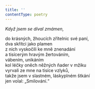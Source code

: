 ```yaml
---
title: ''
contentType: poetry
---
```


<section>

_Když jsem se díval zmámen,_

do krásných, žhoucích zřítelnic své paní,  
dva skřítci jako plamen  
z nich vyskočili ke mně znenadání  
a tisícerým hravým žertováním,  
vábením, unikáním  
kol léčky oněch něžných ňader v mžiku  
vyrvali ze mne na tisíce vzlyků,  
takže jsem v slastném, láskyplném štkání  
jen volal: „Smilování.“

</section>
